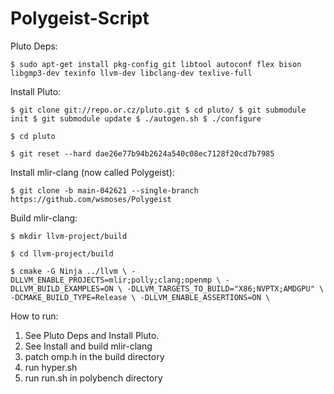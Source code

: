 # Polygeist-Script

Pluto Deps:

`$ sudo apt-get install pkg-config git libtool autoconf flex bison libgmp3-dev texinfo llvm-dev libclang-dev texlive-full`

Install Pluto:

`$ git clone git://repo.or.cz/pluto.git $ cd pluto/ $ git submodule init $ git submodule update $ ./autogen.sh $ ./configure`

`$ cd pluto`

`$ git reset --hard dae26e77b94b2624a540c08ec7128f20cd7b7985`

Install mlir-clang (now called Polygeist):

`$ git clone -b main-042621 --single-branch https://github.com/wsmoses/Polygeist`

Build mlir-clang:

`$ mkdir llvm-project/build`

`$ cd llvm-project/build`

`$ cmake -G Ninja ../llvm \
   -DLLVM_ENABLE_PROJECTS=mlir;polly;clang;openmp \
   -DLLVM_BUILD_EXAMPLES=ON \
   -DLLVM_TARGETS_TO_BUILD="X86;NVPTX;AMDGPU" \
   -DCMAKE_BUILD_TYPE=Release \
   -DLLVM_ENABLE_ASSERTIONS=ON \`


How to run:
1. See Pluto Deps and Install Pluto.
2. See Install and build mlir-clang
3. patch omp.h in the build directory
4. run hyper.sh
5. run run.sh in polybench directory
